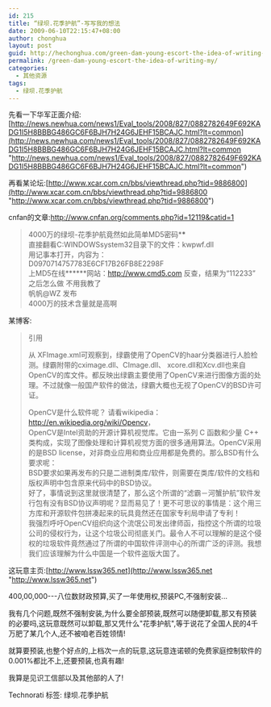 ```yaml
---
id: 215
title: “绿坝.花季护航”-写写我的想法
date: 2009-06-10T22:15:47+08:00
author: chonghua
layout: post
guid: http://hechonghua.com/green-dam-young-escort-the-idea-of-writing-my/
permalink: /green-dam-young-escort-the-idea-of-writing-my/
categories:
  - 其他资源
tags:
  - 绿坝.花季护航
---
```

先看一下华军正面介绍:[http://news.newhua.com/news1/Eval_tools/2008/827/0882782649F692KADG1I5H8BBBG486GC6F6BJH7H24G6JEHF15BCAJC.html?lt=common](http://news.newhua.com/news1/Eval_tools/2008/827/0882782649F692KADG1I5H8BBBG486GC6F6BJH7H24G6JEHF15BCAJC.html?lt=common "http://news.newhua.com/news1/Eval_tools/2008/827/0882782649F692KADG1I5H8BBBG486GC6F6BJH7H24G6JEHF15BCAJC.html?lt=common")

再看某论坛:[http://www.xcar.com.cn/bbs/viewthread.php?tid=9886800](http://www.xcar.com.cn/bbs/viewthread.php?tid=9886800 "http://www.xcar.com.cn/bbs/viewthread.php?tid=9886800")

cnfan的文章:http://www.cnfan.org/comments.php?id=12119&catid=1

> 4000万的绿坝-花季护航竟然如此简单MD5密码\***\***  
> 直接翻看C:WINDOWSsystem32目录下的文件：kwpwf.dll  
> 用记事本打开，内容为：  
> D0970714757783E6CF17B26FB8E2298F  
> 上MD5在线\***\***网站：http://www.cmd5.com 反查，结果为“112233”  
> 之后怎么做 不用我教了  
> 帆帆@WZ 发布  
> 4000万的技术含量就是高啊

某博客:

> 引用
> 
> 从 XFImage.xml可观察到，绿霸使用了OpenCV的haar分类器进行人脸检测。绿霸附带的cximage.dll、CImage.dll、 xcore.dll和Xcv.dll也来自OpenCV的库文件。都反映出绿霸主要使用了OpenCV来进行图像方面的处理。不过就像一般国产软件的做法，绿霸大概也无视了OpenCV的BSD许可证。
> 
> OpenCV是什么软件呢？ 请看wikipedia：<http://en.wikipedia.org/wiki/Opencv>，  
> OpenCV是Intel资助的开源计算机视觉库。它由一系列 C 函数和少量 C++ 类构成，实现了图像处理和计算机视觉方面的很多通用算法。OpenCV采用的是BSD license，对非商业应用和商业应用都是免费的。那么BSD有什么要求呢：  
> BSD要求如果再发布的只是二进制类库/软件，则需要在类库/软件的文档和版权声明中包含原来代码中的BSD协议。  
> 好了，事情说到这里就很清楚了，那么这个所谓的“滤霸－河蟹护航”软件发行包有没有BSD协议声明呢？显而易见了！更不可思议的事情是：这个用三方库和开源软件包拼凑起来的玩具竟然还在国家专利局申请了专利！  
> 我强烈呼吁OpenCV组织向这个流氓公司发出律师函，指控这个所谓的垃圾公司的侵权行为，让这个垃圾公司彻底关门。最令人不可以理解的是这个侵权的垃圾软件竟然通过了所谓的中国软件评测中心的所谓广泛的评测。我想我们应该理解为什么中国是一个软件盗版大国了。

这玩意主页:[http://www.lssw365.net](http://www.lssw365.net "http://www.lssw365.net")

400,00,000\---八位数财政预算,买了一年使用权,预装PC,不强制安装...

我有几个问题,既然不强制安装,为什么要全部预装,既然可以随便卸载,那又有预装的必要吗,这玩意既然可以卸载,那又凭什么"花季护航",等于说花了全国人民的4千万肥了某几个人,还不被咱老百姓领情!

就算要预装,也整个好点的,上档次一点的玩意,这玩意连诺顿的免费家庭控制软件的0.001%都比不上,还要预装,也真有趣!

我算是见识工信部以及其他部的人了!

<div style="padding-bottom: 0px; margin: 0px; padding-left: 0px; padding-right: 0px; display: inline; float: none; padding-top: 0px" id="scid:0767317B-992E-4b12-91E0-4F059A8CECA8:4a1118b6-bff0-4471-97a2-d21c429d52e2" class="wlWriterEditableSmartContent">
  Technorati 标签: 绿坝.花季护航
</div>